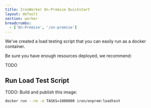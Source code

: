 ```yaml
---
title: IronWorker On-Premise Quickstart
layout: default
section: worker
breadcrumbs:
  - ['On-Premise', '/on-premise']
---
```


We've created a load testing script that you can easily run as a docker container. 

Be sure you have enough resources deployed, we recommend:

TODO

## Run Load Test Script

TODO: Build and publish this image: 

```sh
docker run --rm -e TASKS=1000000 iron/onprem:loadtest
```

